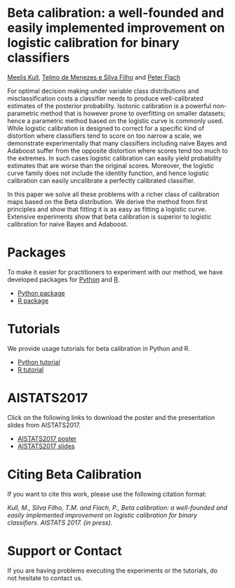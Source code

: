 # Beta calibration: a well-founded and easily implemented improvement on logistic calibration for binary classifiers

[Meelis Kull], [Telmo de Menezes e Silva Filho] and [Peter Flach]

For optimal decision making under variable class distributions and misclassification costs a classifier needs to produce well-calibrated estimates of the posterior probability. Isotonic calibration is a powerful non-parametric method that is however prone to overfitting on smaller datasets; hence a parametric method based on the logistic curve is commonly used. While logistic calibration is designed to correct for a specific kind of distortion where classifiers tend to score on too narrow a scale, we demonstrate experimentally that many classifiers including naive Bayes and Adaboost suffer from the opposite distortion where scores tend too much to the extremes. In such cases logistic calibration can easily yield probability estimates that are worse than the original scores. Moreover, the logistic curve family does not include the identity function, and hence logistic calibration can easily uncalibrate a perfectly calibrated classifier. 



In this paper we solve all these problems with a richer class of calibration maps based on the Beta distribution. We derive the method from first principles and show that fitting it is as easy as fitting a logistic curve. Extensive experiments show that beta calibration is superior to logistic calibration for naive Bayes and Adaboost.

# Packages

To make it easier for practitioners to experiment with our method, we have developed packages for [Python] and [R].

* [Python package] 
* [R package]

# Tutorials

We provide usage tutorials for beta calibration in Python and R.

* [Python tutorial] 
* [R tutorial]

# AISTATS2017

Click on the following links to download the poster and the presentation slides from AISTATS2017.

* [AISTATS2017 poster] 
* [AISTATS2017 slides]

# Citing Beta Calibration

If you want to cite this work, please use the following citation format: 

_Kull, M., Silva Filho, T.M. and Flach, P., Beta calibration: a well-founded and easily implemented improvement on logistic calibration for binary classifiers. AISTATS 2017. (in press)_.

# Support or Contact

If you are having problems executing the experiments or the tutorials, do not hesitate to contact us.

[//]: # (References)
   [Meelis Kull]: <http://www.bris.ac.uk/engineering/people/meelis-kull/>
   [Telmo de Menezes e Silva Filho]: <https://www.researchgate.net/profile/Telmo_Silva_Filho>
   [Peter Flach]: <https://www.cs.bris.ac.uk/~flach/>
   [Python]: <https://www.python.org/>
   [R]: <https://www.r-project.org/>
   [Python tutorial]: <https://github.com/betacal/python/blob/master/tutorial/Python%20tutorial.ipynb>
   [R tutorial]: <https://github.com/betacal/R/blob/master/tutorial/Rtutorial.pdf>
   [Python package]: <https://pypi.python.org/pypi/betacal>
   [R package]: <https://cran.r-project.org/web/packages/betacal/index.html>
   [AISTATS2017 poster]: <https://github.com/betacal/aistats2017/blob/master/aistats2017_beta_calibration_poster.pdf>
   [AISTATS2017 slides]: <https://github.com/betacal/aistats2017/blob/master/aistats2017_beta_calibration_slides.pdf>
